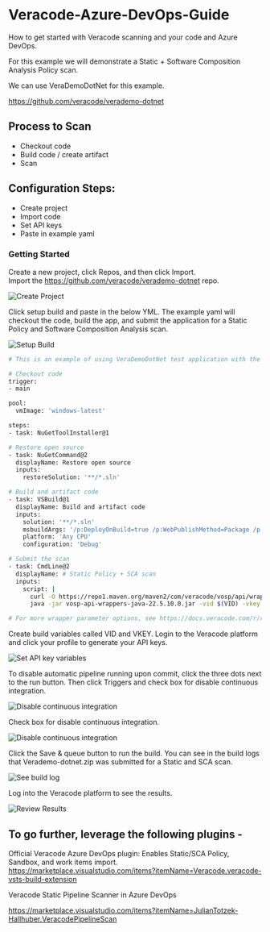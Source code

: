 # Veracode-Azure-DevOps-Guide
How to get started with Veracode scanning and your code and Azure DevOps.

For this example we will demonstrate a Static + Software Composition Analysis Policy scan.

We can use VeraDemoDotNet for this example.

https://github.com/veracode/verademo-dotnet

## Process to Scan
* Checkout code
* Build code / create artifact
* Scan

## Configuration Steps:
* Create project
* Import code
* Set API keys
* Paste in example yaml 


### Getting Started
Create a new project, click Repos, and then click Import.  
Import the https://github.com/veracode/verademo-dotnet repo.

![Create Project](images/ADO-Getting-Started-1.png)

Click setup build and paste in the below YML.
The example yaml will checkout the code, build the app, and submit the application for a Static Policy and Software Composition Analysis scan.

![Setup Build](images/ADO-Getting-Started-2.png)

```bash
# This is an example of using VeraDemoDotNet test application with the Veracode Security Scanning.  A Veracode subscription is required. The example yaml will checkout the code, build the app, and submit the application for a Static Policy and Software Composition Analysis scan.

# Checkout code
trigger:
- main

pool:
  vmImage: 'windows-latest'

steps:
- task: NuGetToolInstaller@1

# Restore open source
- task: NuGetCommand@2
  displayName: Restore open source
  inputs:
    restoreSolution: '**/*.sln'

# Build and artifact code
- task: VSBuild@1
  displayName: Build and artifact code
  inputs:
    solution: '**/*.sln'
    msbuildArgs: '/p:DeployOnBuild=true /p:WebPublishMethod=Package /p:PackageAsSingleFile=true /p:SkipInvalidConfigurations=true /p:PackageLocation="$(build.artifactStagingDirectory)"'
    platform: 'Any CPU'
    configuration: 'Debug'

# Submit the scan
- task: CmdLine@2
  displayName: # Static Policy + SCA scan
  inputs:
    script: |
      curl -O https://repo1.maven.org/maven2/com/veracode/vosp/api/wrappers/vosp-api-wrappers-java/22.5.10.0/vosp-api-wrappers-java-22.5.10.0.jar
      java -jar vosp-api-wrappers-java-22.5.10.0.jar -vid $(VID) -vkey $(VKEY) -appname Temp1235445 -action UploadAndScan -createprofile true -criticality Medium -version 3 -filepath $(build.artifactStagingDirectory)\Verademo-dotnet.zip

# For more wrapper parameter options, see https://docs.veracode.com/r/r_wrapper_parameters
```

Create build variables called VID and VKEY. Login to the Veracode platform and click your profile to generate your API keys.  

![Set API key variables](images/ADO-Getting-Started-3.png)

To disable automatic pipeline running upon commit, click the three dots next to the run button.  Then click Triggers and check box for disable continuous integration.

![Disable continuous integration](images/ADO-Getting-Started-4.png)

Check box for disable continuous integration.

![Disable continuous integration](images/ADO-Getting-Started-5.png)

Click the Save & queue button to run the build.  You can see in the build logs that Verademo-dotnet.zip was submitted for a Static and SCA scan.

![See build log](images/ADO-Getting-Started-6.png)

Log into the Veracode platform to see the results.

![Review Results](images/ADO-Getting-Started-7.png)


## To go further, leverage the following plugins -

Official Veracode Azure DevOps plugin:
Enables Static/SCA Policy, Sandbox, and work items import.
https://marketplace.visualstudio.com/items?itemName=Veracode.veracode-vsts-build-extension


Veracode Static Pipeline Scanner in Azure DevOps

https://marketplace.visualstudio.com/items?itemName=JulianTotzek-Hallhuber.VeracodePipelineScan

